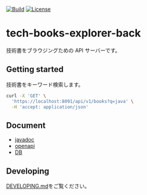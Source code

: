 [![Build](https://github.com/CASL0/tech-books-explorer-back/actions/workflows/build.yml/badge.svg)](https://github.com/CASL0/tech-books-explorer-back/actions/workflows/build.yml)
[![License](https://img.shields.io/badge/license-MIT-blue)](https://opensource.org/license/mit)

# tech-books-explorer-back

技術書をブラウジングための API サーバーです。

## Getting started

技術書をキーワード検索します。

```sh
curl -X 'GET' \
  'https://localhost:8091/api/v1/books?q=java' \
  -H 'accept: application/json'
```

## Document

- [javadoc](https://casl0.github.io/tech-books-explorer-back/)
- [openapi](./docs/api/openapi.yaml)
- [DB](./docs/db/README.md)

## Developing

[DEVELOPING.md](docs/DEVELOPING.md)をご覧ください。
